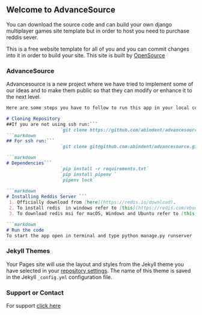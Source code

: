 ## Welcome to AdvanceSource

You can download the source code and can build your own django multiplayer games site template but in order to host you need to purchase reddis sever.

This is a free website template for all of you and you can commit changes into it in order to build your site. This site is built by [OpenSource](https://osourcegames.firebaseapp.com)

### AdvanceSource

Advancesource is a new project where we have tried to implement some of our ideas and to make them public so that they can modify or enhance it to the next level.

```markdown
Here are some steps you have to follow to run this app in your local computer

# Cloning Repository
##If you are not using ssh run:```
                    `git clone https://github.com/abindent/advancesource.git`
```markdown
## For ssh run:```
                    `git clone git@github.com:abindent/advancesource.git `

```markdown
# Dependencies```
                    `pip install -r requirements.txt`
                    `pip install pipenv `
                    `pipenv lock`
                    
```markdown
# Installing Reddis Server ```
 1. Officially download from [here](https://redis.io/download).
 2. To install redis  in windows refer to [this](https://redis.com/ebook/appendix-a/a-3-installing-on-windows/a-3-2-installing-redis-on-window/) documentation.
 3. To download redis msi for macOS, Windows and Ubuntu refer to [this](https://www.kindacode.com/article/how-to-install-redis-on-macos-windows-and-ubuntu/) documentation.

```markdown
# Run the code
To start the app open in terminal and type python manage.py runserver

```

### Jekyll Themes

Your Pages site will use the layout and styles from the Jekyll theme you have selected in your [repository settings](https://github.com/abindent/advancesource/settings/pages). The name of this theme is saved in the Jekyll `_config.yml` configuration file.

### Support or Contact
For support [click here](mailto:owner.jzsculture.smaitra@gmail.com)
